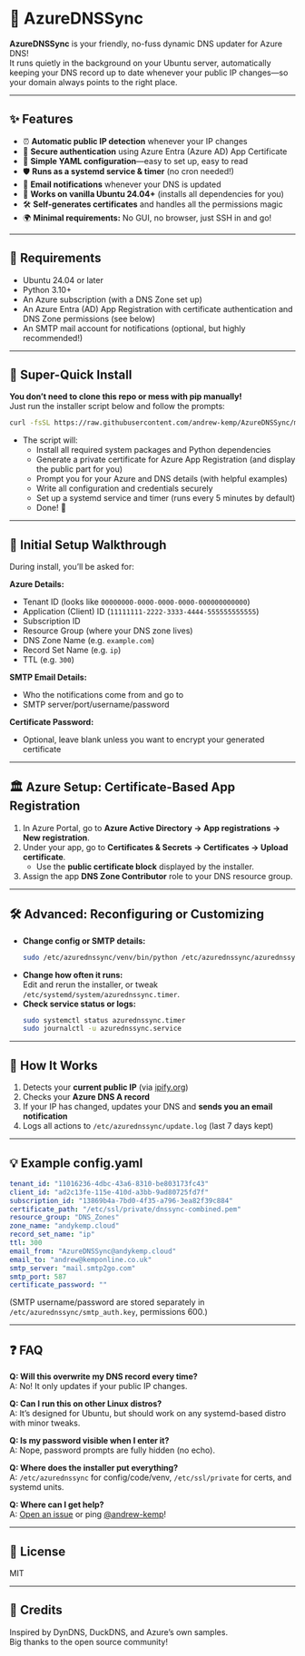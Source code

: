 # 🚀 AzureDNSSync

**AzureDNSSync** is your friendly, no-fuss dynamic DNS updater for Azure DNS!  
It runs quietly in the background on your Ubuntu server, automatically keeping your DNS record up to date whenever your public IP changes—so your domain always points to the right place.

---

## ✨ Features

- ⏰ **Automatic public IP detection** whenever your IP changes
- 🔑 **Secure authentication** using Azure Entra (Azure AD) App Certificate
- 📝 **Simple YAML configuration**—easy to set up, easy to read
- 🛡️ **Runs as a systemd service & timer** (no cron needed!)
- 📧 **Email notifications** whenever your DNS is updated
- 🦾 **Works on vanilla Ubuntu 24.04+** (installs all dependencies for you)
- 🛠️ **Self-generates certificates** and handles all the permissions magic
- 🌍 **Minimal requirements:** No GUI, no browser, just SSH in and go!

---

## 🛒 Requirements

- Ubuntu 24.04 or later
- Python 3.10+
- An Azure subscription (with a DNS Zone set up)
- An Azure Entra (AD) App Registration with certificate authentication and DNS Zone permissions (see below)
- An SMTP mail account for notifications (optional, but highly recommended!)

---

## 🚦 Super-Quick Install

**You don’t need to clone this repo or mess with pip manually!**  
Just run the installer script below and follow the prompts:

```bash
curl -fsSL https://raw.githubusercontent.com/andrew-kemp/AzureDNSSync/main/install.sh | sudo bash
```

- The script will:
  - Install all required system packages and Python dependencies
  - Generate a private certificate for Azure App Registration (and display the public part for you)
  - Prompt you for your Azure and DNS details (with helpful examples)
  - Write all configuration and credentials securely
  - Set up a systemd service and timer (runs every 5 minutes by default)
  - Done! 🎉

---

## 🧙 Initial Setup Walkthrough

During install, you’ll be asked for:

**Azure Details:**
- Tenant ID (looks like `00000000-0000-0000-0000-000000000000`)
- Application (Client) ID (`11111111-2222-3333-4444-555555555555`)
- Subscription ID
- Resource Group (where your DNS zone lives)
- DNS Zone Name (e.g. `example.com`)
- Record Set Name (e.g. `ip`)
- TTL (e.g. `300`)

**SMTP Email Details:**
- Who the notifications come from and go to
- SMTP server/port/username/password

**Certificate Password:**
- Optional, leave blank unless you want to encrypt your generated certificate

---

## 🏛️ Azure Setup: Certificate-Based App Registration

1. In Azure Portal, go to **Azure Active Directory → App registrations → New registration**.
2. Under your app, go to **Certificates & Secrets → Certificates → Upload certificate**.
   - Use the **public certificate block** displayed by the installer.
3. Assign the app **DNS Zone Contributor** role to your DNS resource group.

---

## 🛠️ Advanced: Reconfiguring or Customizing

- **Change config or SMTP details:**  
  ```bash
  sudo /etc/azurednssync/venv/bin/python /etc/azurednssync/azurednssync.py --reconfig
  ```
- **Change how often it runs:**  
  Edit and rerun the installer, or tweak `/etc/systemd/system/azurednssync.timer`.
- **Check service status or logs:**
  ```bash
  sudo systemctl status azurednssync.timer
  sudo journalctl -u azurednssync.service
  ```

---

## 🔬 How It Works

1. Detects your **current public IP** (via [ipify.org](https://www.ipify.org/))
2. Checks your **Azure DNS A record**
3. If your IP has changed, updates your DNS and **sends you an email notification**
4. Logs all actions to `/etc/azurednssync/update.log` (last 7 days kept)

---

## 💡 Example config.yaml

```yaml
tenant_id: "11016236-4dbc-43a6-8310-be803173fc43"
client_id: "ad2c13fe-115e-410d-a3bb-9ad80725fd7f"
subscription_id: "13869b4a-7bd0-4f35-a796-3ea82f39c884"
certificate_path: "/etc/ssl/private/dnssync-combined.pem"
resource_group: "DNS_Zones"
zone_name: "andykemp.cloud"
record_set_name: "ip"
ttl: 300
email_from: "AzureDNSSync@andykemp.cloud"
email_to: "andrew@kemponline.co.uk"
smtp_server: "mail.smtp2go.com"
smtp_port: 587
certificate_password: ""
```
(SMTP username/password are stored separately in `/etc/azurednssync/smtp_auth.key`, permissions 600.)

---

## ❓ FAQ

**Q: Will this overwrite my DNS record every time?**  
A: No! It only updates if your public IP changes.

**Q: Can I run this on other Linux distros?**  
A: It’s designed for Ubuntu, but should work on any systemd-based distro with minor tweaks.

**Q: Is my password visible when I enter it?**  
A: Nope, password prompts are fully hidden (no echo).

**Q: Where does the installer put everything?**  
A: `/etc/azurednssync` for config/code/venv, `/etc/ssl/private` for certs, and systemd units.

**Q: Where can I get help?**  
A: [Open an issue](https://github.com/andrew-kemp/AzureDNSSync/issues) or ping [@andrew-kemp](https://github.com/andrew-kemp)!

---

## 📝 License

MIT

---

## 🙏 Credits

Inspired by DynDNS, DuckDNS, and Azure’s own samples.  
Big thanks to the open source community!  
